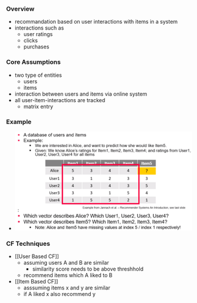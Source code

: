 ### Overview
+ recommandation based on user interactions with items in a system
+ interactions such as
	+ user ratings
	+ clicks
	+ purchases

### Core Assumptions
+ two type of entities
	+ users
	+ items
+ interaction between users and items via online system
+ all user-item-interactions are tracked
	+ matrix entry

### Example
+ ![](../../../../z_images/Pasted%20image%2020220502172300.png)

### CF Techniques
+ [[User Based CF]]
	+ assuming users A and B are similar
		+ similarity score needs to be above threshhold
	+ recommend items which A liked to B
+ [[Item Based CF]]
	+  asssuming items x and y are similar
	+  if A liked x also recommend y

